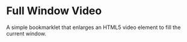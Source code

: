 # Full Window Video

A simple bookmarklet that enlarges an HTML5 video element to fill the current window.